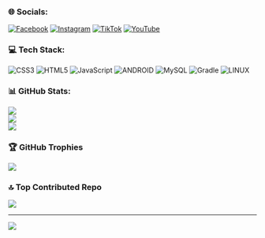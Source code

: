 
### 🌐 Socials:
[![Facebook](https://img.shields.io/badge/Facebook-%231877F2.svg?logo=Facebook&logoColor=white)](https://www.facebook.com/heydar.gaming.9) [![Instagram](https://img.shields.io/badge/Instagram-%23E4405F.svg?logo=Instagram&logoColor=white)](https://instagram.com/heydaristo) [![TikTok](https://img.shields.io/badge/TikTok-%23000000.svg?logo=TikTok&logoColor=white)](https://tiktok.com/@heydaristo) [![YouTube](https://img.shields.io/badge/YouTube-%23FF0000.svg?logo=YouTube&logoColor=white)](https://youtube.com/c/heydargaming) 

### 💻 Tech Stack:
![CSS3](https://img.shields.io/badge/css3-%231572B6.svg?style=flat-square&logo=css3&logoColor=white) ![HTML5](https://img.shields.io/badge/html5-%23E34F26.svg?style=flat-square&logo=html5&logoColor=white) ![JavaScript](https://img.shields.io/badge/javascript-%23323330.svg?style=flat-square&logo=javascript&logoColor=%23F7DF1E) ![ANDROID](https://img.shields.io/badge/android-%2320232a.svg?style=flat-square&logo=android&logoColor=%a4c639) ![MySQL](https://img.shields.io/badge/mysql-%2300f.svg?style=flat-square&logo=mysql&logoColor=white)  ![Gradle](https://img.shields.io/badge/Gradle-02303A.svg?style=flat-square&logo=Gradle&logoColor=white) ![LINUX](https://img.shields.io/badge/Linux-FCC624?style=flat-square&logo=linux&logoColor=black)

### 📊 GitHub Stats:
![](https://github-readme-stats.vercel.app/api?username=heydaristo&theme=dark&hide_border=false&include_all_commits=false&count_private=false)<br/>
![](https://github-readme-streak-stats.herokuapp.com/?user=heydaristo&theme=dark&hide_border=false)<br/>
![](https://github-readme-stats.vercel.app/api/top-langs/?username=heydaristo&theme=dark&hide_border=false&include_all_commits=false&count_private=false&layout=compact)

### 🏆 GitHub Trophies
![](https://github-profile-trophy.vercel.app/?username=heydaristo&theme=discord&no-frame=true&no-bg=false&margin-w=4)

### 🔝 Top Contributed Repo
![](https://github-contributor-stats.vercel.app/api?username=heydaristo&limit=5&theme=dark&combine_all_yearly_contributions=true)

---
[![](https://visitcount.itsvg.in/api?id=heydaristo&icon=0&color=3)](https://visitcount.itsvg.in)

<!-- Proudly created with GPRM ( https://gprm.itsvg.in ) -->
